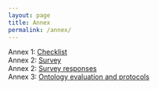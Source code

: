 ```yaml
---
layout: page
title: Annex
permalink: /annex/
---
```

Annex 1: [Checklist](https://smartprotocols.github.io/files/annex/Annex1_Checklist.pdf)  
Annex 2: [Survey](https://smartprotocols.github.io/files/annex/Annex2_survey.pdf)  
Annex 2: [Survey responses](https://smartprotocols.github.io/files/annex/Annex2_SurveyResponses.xlsx)  
Annex 3: [Ontology evaluation and protocols](https://smartprotocols.github.io/files/annex/Annex3_protocol_metadata_evaluation.xlsx)  